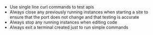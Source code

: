 * Use single line curl commands to test apis
* Always close any previously running instances when starting a site to ensure that the port does not change and that testing is accurate
* Always stop any running instances when editing code
* Always exit a terminal created just to run simple commands

